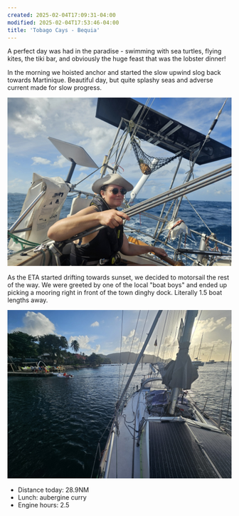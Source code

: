 ```yaml
---
created: 2025-02-04T17:09:31-04:00
modified: 2025-02-04T17:53:46-04:00
title: 'Tobago Cays - Bequia'
---
```


A perfect day was had in the paradise - swimming with sea turtles, flying kites, the tiki bar, and obviously the huge feast that was the lobster dinner!

In the morning we hoisted anchor and started the slow upwind slog back towards Martinique. Beautiful day, but quite splashy seas and adverse current made for slow progress.

![Image](../2025/e3086da848eeb3dc868639ff66f92703.jpg) 

As the ETA started drifting towards sunset, we decided to motorsail the rest of the way. We were greeted by one of the local "boat boys" and ended up picking a mooring right in front of the town dinghy dock. Literally 1.5 boat lengths away.

![Image](../2025/07bc516edd78fda81985de4a49a02299.jpg) 

* Distance today: 28.9NM
* Lunch: aubergine curry
* Engine hours: 2.5

